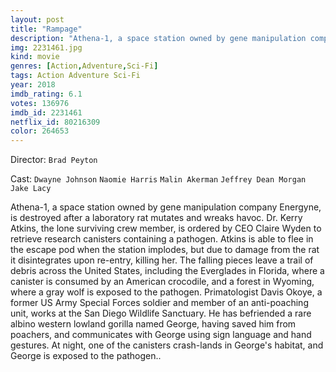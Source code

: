 ```yaml
---
layout: post
title: "Rampage"
description: "Athena-1, a space station owned by gene manipulation company Energyne, is destroyed after a laboratory rat mutates and wreaks havoc. Dr. Kerry Atkins, the lone surviving crew member, is ordered by CEO Claire Wyden to retrieve research canisters containing a pathogen. Atkins is able to flee in the escape pod when the station implodes, but due to damage from the rat it disintegrates upon re-entry, killing her. The falling pieces leave a trail of debris across the United States, including the Everglades in Florida, where a canist.."
img: 2231461.jpg
kind: movie
genres: [Action,Adventure,Sci-Fi]
tags: Action Adventure Sci-Fi 
year: 2018
imdb_rating: 6.1
votes: 136976
imdb_id: 2231461
netflix_id: 80216309
color: 264653
---
```

Director: `Brad Peyton`  

Cast: `Dwayne Johnson` `Naomie Harris` `Malin Akerman` `Jeffrey Dean Morgan` `Jake Lacy` 

Athena-1, a space station owned by gene manipulation company Energyne, is destroyed after a laboratory rat mutates and wreaks havoc. Dr. Kerry Atkins, the lone surviving crew member, is ordered by CEO Claire Wyden to retrieve research canisters containing a pathogen. Atkins is able to flee in the escape pod when the station implodes, but due to damage from the rat it disintegrates upon re-entry, killing her. The falling pieces leave a trail of debris across the United States, including the Everglades in Florida, where a canister is consumed by an American crocodile, and a forest in Wyoming, where a gray wolf is exposed to the pathogen. Primatologist Davis Okoye, a former US Army Special Forces soldier and member of an anti-poaching unit, works at the San Diego Wildlife Sanctuary. He has befriended a rare albino western lowland gorilla named George, having saved him from poachers, and communicates with George using sign language and hand gestures. At night, one of the canisters crash-lands in George's habitat, and George is exposed to the pathogen..